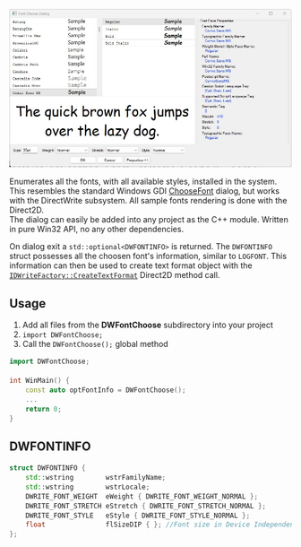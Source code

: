 ![](docs/img/DWFontChooseDialog.jpg)

Enumerates all the fonts, with all available styles, installed in the system.  
This resembles the standard Windows GDI [ChooseFont]() dialog, but works with the DirectWrite subsystem. All sample fonts rendering is done with the Direct2D.  
The dialog can easily be added into any project as the C++ module. Written in pure Win32 API, no any other dependencies.  

On dialog exit a `std::optional<DWFONTINFO>` is returned. The `DWFONTINFO` struct possesses all the choosen font's information, similar to `LOGFONT`. This information can then be used to create text format object with the [`IDWriteFactory::CreateTextFormat`](https://learn.microsoft.com/en-us/windows/win32/api/dwrite/nf-dwrite-idwritefactory-createtextformat) Direct2D method call.

## Usage
1. Add all files from the **DWFontChoose** subdirectory into your project
1. `import DWFontChoose;`
1. Call the `DWFontChoose();` global method
```cpp
import DWFontChoose;

int WinMain() {
    const auto optFontInfo = DWFontChoose();
    ...
    return 0;
}
```

## DWFONTINFO
```cpp
struct DWFONTINFO {
    std::wstring        wstrFamilyName;
    std::wstring        wstrLocale;
    DWRITE_FONT_WEIGHT  eWeight { DWRITE_FONT_WEIGHT_NORMAL };
    DWRITE_FONT_STRETCH eStretch { DWRITE_FONT_STRETCH_NORMAL };
    DWRITE_FONT_STYLE   eStyle { DWRITE_FONT_STYLE_NORMAL };
    float               flSizeDIP { }; //Font size in Device Independent Pixels (not points).
};
```